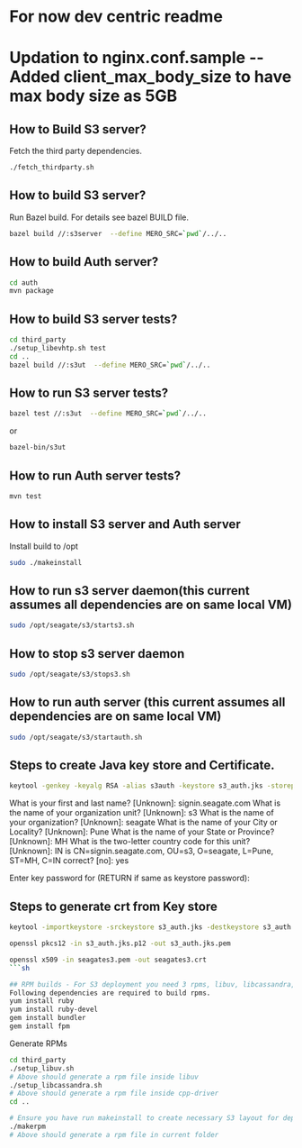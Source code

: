 # For now dev centric readme

# Updation to nginx.conf.sample -- Added client_max_body_size to have max body size as 5GB

## How to Build S3 server?

Fetch the third party dependencies.
```sh
./fetch_thirdparty.sh
```

## How to build S3 server?
Run Bazel build. For details see bazel BUILD file.
```sh
bazel build //:s3server  --define MERO_SRC=`pwd`/../..
```

## How to build Auth server?
```sh
cd auth
mvn package
```

## How to build S3 server tests?
```sh
cd third_party
./setup_libevhtp.sh test
cd ..
bazel build //:s3ut  --define MERO_SRC=`pwd`/../..
```

## How to run S3 server tests?
```sh
bazel test //:s3ut  --define MERO_SRC=`pwd`/../..
```
or
```sh
bazel-bin/s3ut
```

## How to run Auth server tests?
```sh
mvn test
```

## How to install S3 server and Auth server
Install build to /opt
```sh
sudo ./makeinstall
```

## How to run s3 server daemon(this current assumes all dependencies are on same local VM)
```sh
sudo /opt/seagate/s3/starts3.sh
```

## How to stop s3 server daemon
```sh
sudo /opt/seagate/s3/stops3.sh
```

## How to run auth server (this current assumes all dependencies are on same local VM)
```sh
sudo /opt/seagate/s3/startauth.sh
```


## Steps to create Java key store and Certificate.
```sh
keytool -genkey -keyalg RSA -alias s3auth -keystore s3_auth.jks -storepass seagate -validity 360 -keysize 2048
```
What is your first and last name?
   [Unknown]: signin.seagate.com
What is the name of your organization unit?
   [Unknown]: s3
What is the name of your organization?
   [Unknown]: seagate
What is the name of your City or Locality?
   [Unknown]: Pune
What is the name of your State or Province?
   [Unknown]: MH
What is the two-letter country code for this unit?
   [Unknown]: IN
is CN=signin.seagate.com, OU=s3, O=seagate, L=Pune, ST=MH, C=IN correct?
   [no]: yes

Enter key password for <s3auth>
	(RETURN if same as keystore password):

## Steps to generate crt from Key store
```sh
keytool -importkeystore -srckeystore s3_auth.jks -destkeystore s3_auth.p12 -srcstoretype jks -deststoretype pkcs12
```

```sh
openssl pkcs12 -in s3_auth.jks.p12 -out s3_auth.jks.pem
```

```sh
openssl x509 -in seagates3.pem -out seagates3.crt
```sh

## RPM builds - For S3 deployment you need 3 rpms, libuv, libcassandra, and s3 server
Following dependencies are required to build rpms.
yum install ruby
yum install ruby-devel
gem install bundler
gem install fpm
```

Generate RPMs
```sh
cd third_party
./setup_libuv.sh
# Above should generate a rpm file inside libuv
./setup_libcassandra.sh
# Above should generate a rpm file inside cpp-driver
cd ..

# Ensure you have run makeinstall to create necessary S3 layout for deployment in /opt/seagate
./makerpm
# Above should generate a rpm file in current folder

```
